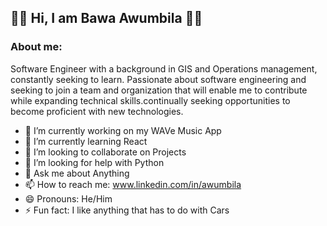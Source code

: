 ## 👋🏿 Hi, I am Bawa Awumbila 👨🏿


### About me: 

Software Engineer with a background in GIS and Operations management, constantly seeking to learn.
Passionate about software engineering and seeking to join a team and organization that will enable me to contribute
while expanding technical skills.continually seeking opportunities to become proficient with new technologies.

- 🔭 I’m currently working on my WAVe Music App
- 🌱 I’m currently learning React
- 👯 I’m looking to collaborate on Projects
- 🤔 I’m looking for help with Python
- 💬 Ask me about Anything
- 📫 How to reach me: www.linkedin.com/in/awumbila
- 😄 Pronouns: He/Him
- ⚡ Fun fact: I like anything that has to do with Cars
